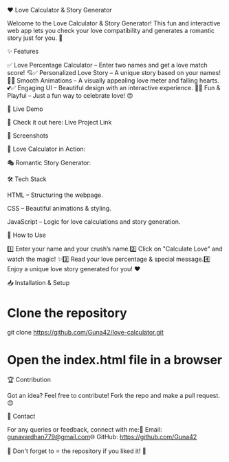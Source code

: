❤️ Love Calculator & Story Generator

Welcome to the Love Calculator & Story Generator! This fun and interactive web app lets you check your love compatibility and generates a romantic story just for you. 💖



✨ Features

✅ Love Percentage Calculator – Enter two names and get a love match score! 💘✅ Personalized Love Story – A unique story based on your names! 📖✅ Smooth Animations – A visually appealing love meter and falling hearts. 💕✅ Engaging UI – Beautiful design with an interactive experience. 🎨✅ Fun & Playful – Just a fun way to celebrate love! 😍

🚀 Live Demo

🎯 Check it out here: Live Project Link

📸 Screenshots

🎨 Love Calculator in Action:



🎭 Romantic Story Generator:



🛠️ Tech Stack

HTML – Structuring the webpage.

CSS – Beautiful animations & styling.

JavaScript – Logic for love calculations and story generation.

📌 How to Use

1️⃣ Enter your name and your crush’s name.2️⃣ Click on "Calculate Love" and watch the magic! ✨3️⃣ Read your love percentage & special message.4️⃣ Enjoy a unique love story generated for you! ❤️

📥 Installation & Setup

# Clone the repository
git clone https://github.com/Guna42/love-calculator.git

# Open the index.html file in a browser

🏆 Contribution

Got an idea? Feel free to contribute! Fork the repo and make a pull request. 😊

📧 Contact

For any queries or feedback, connect with me:📩 Email: gunavardhan779@gmail.com🌐 GitHub: https://github.com/Guna42

🌟 Don't forget to ⭐ the repository if you liked it! 🌟

